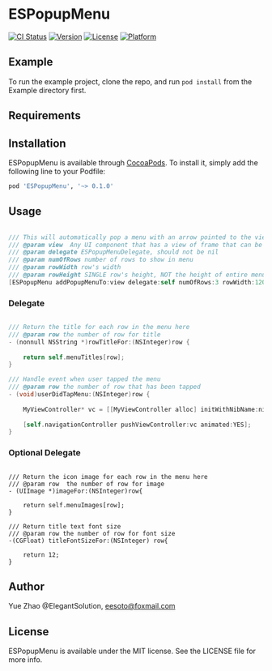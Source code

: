# ESPopupMenu

[![CI Status](https://img.shields.io/travis/ElegantSolution/ESPopupMenu.svg?style=flat)](https://travis-ci.org/ElegantSolution/ESPopupMenu)
[![Version](https://img.shields.io/cocoapods/v/ESPopupMenu.svg?style=flat)](https://cocoapods.org/pods/ESPopupMenu)
[![License](https://img.shields.io/cocoapods/l/ESPopupMenu.svg?style=flat)](https://cocoapods.org/pods/ESPopupMenu)
[![Platform](https://img.shields.io/cocoapods/p/ESPopupMenu.svg?style=flat)](https://cocoapods.org/pods/ESPopupMenu)

## Example

To run the example project, clone the repo, and run `pod install` from the Example directory first.

## Requirements

## Installation

ESPopupMenu is available through [CocoaPods](https://cocoapods.org). To install
it, simply add the following line to your Podfile:

```ruby
pod 'ESPopupMenu', '~> 0.1.0'
```

## Usage

```objective-c

/// This will automatically pop a menu with an arrow pointed to the view.
/// @param view  Any UI component that has a view of frame that can be used to calculate the menu's frame and arrow
/// @param delegate ESPopupMenuDelegate, should not be nil
/// @param numOfRows number of rows to show in menu
/// @param rowWidth row's width
/// @param rowHeight SINGLE row's height, NOT the height of entire menu
[ESPopupMenu addPopupMenuTo:view delegate:self numOfRows:3 rowWidth:120 rowHeight:40];
```
### Delegate

```objective-c

/// Return the title for each row in the menu here
/// @param row the number of row for title
- (nonnull NSString *)rowTitleFor:(NSInteger)row {
    
    return self.menuTitles[row];
}

/// Handle event when user tapped the menu
/// @param row the number of row that has been tapped
- (void)userDidTapMenu:(NSInteger)row {
    
    MyViewController* vc = [[MyViewController alloc] initWithNibName:nil bundle:nil];
    
    [self.navigationController pushViewController:vc animated:YES];
}
```
### Optional Delegate

```objetive-c

/// Return the icon image for each row in the menu here
/// @param row  the number of row for image
- (UIImage *)imageFor:(NSInteger)row{
    
    return self.menuImages[row];
}

/// Return title text font size
/// @param row the number of row for font size
-(CGFloat) titleFontSizeFor:(NSInteger) row{

    return 12;
}
```

## Author

Yue Zhao @ElegantSolution, eesoto@foxmail.com

## License

ESPopupMenu is available under the MIT license. See the LICENSE file for more info.
